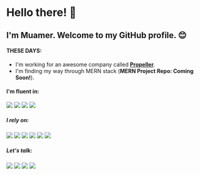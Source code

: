 # Hello there! 👋 
## I'm Muamer. Welcome to my GitHub profile. 😊

#### THESE DAYS:
- I'm working for an awesome company called <strong><a href="https://www.propeller.ba">Propeller</a></strong>.
- I'm finding my way through MERN stack (<strong>MERN Project Repo: Coming Soon!</strong>).

#### I'm fluent in: 
<img src="https://img.shields.io/badge/Java-ED8B00?style=for-the-badge&logo=java&logoColor=white"> <img src="https://img.shields.io/badge/JavaScript-323330?style=for-the-badge&logo=javascript&logoColor=F7DF1E"> <img src="https://img.shields.io/badge/HTML-239120?style=for-the-badge&logo=html5&logoColor=white"> <img src="https://img.shields.io/badge/CSS-239120?&style=for-the-badge&logo=css3&logoColor=white">

##### I rely on: 
<img src="https://img.shields.io/badge/PostgreSQL-316192?style=for-the-badge&logo=postgresql&logoColor=white"> <img src="https://img.shields.io/badge/MongoDB-4EA94B?style=for-the-badge&logo=mongodb&logoColor=white"> <img src="https://img.shields.io/badge/Node.js-43853D?style=for-the-badge&logo=node.js&logoColor=white"> <img src="https://img.shields.io/badge/React-20232A?style=for-the-badge&logo=react&logoColor=61DAFB"> <img src="https://img.shields.io/badge/Spring-6DB33F?style=for-the-badge&logo=spring&logoColor=white"> <img src="https://img.shields.io/badge/Angular-DD0031?style=for-the-badge&logo=angular&logoColor=white">
 
##### Let's talk:
<a href="https://twitter.com/intent/follow?screen_name=MuamerSeljubac"><img src="https://img.shields.io/badge/Twitter-1DA1F2?style=for-the-badge&logo=twitter&logoColor=white"></a> <a href="https://www.linkedin.com/in/muamers/"><img src="https://img.shields.io/badge/LinkedIn-0077B5?style=for-the-badge&logo=linkedin&logoColor=white"></a> <a href="https://www.mseljubac.com"><img src="https://img.shields.io/badge/Hashnode-2962FF?style=for-the-badge&logo=hashnode&logoColor=white"></a> <a href="mailto:s.muamer1@gmail.com"><img src="https://img.shields.io/badge/Gmail-D14836?style=for-the-badge&logo=gmail&logoColor=white"></a> 
